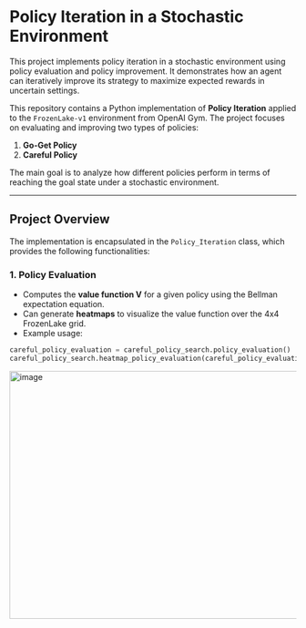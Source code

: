 # Policy Iteration in a Stochastic Environment
This project implements policy iteration in a stochastic environment using policy evaluation and policy improvement. It demonstrates how an agent can iteratively improve its strategy to maximize expected rewards in uncertain settings.

This repository contains a Python implementation of **Policy Iteration** applied to the `FrozenLake-v1` environment from OpenAI Gym. The project focuses on evaluating and improving two types of policies:

1. **Go-Get Policy**  
2. **Careful Policy**

The main goal is to analyze how different policies perform in terms of reaching the goal state under a stochastic environment.

---

## Project Overview

The implementation is encapsulated in the `Policy_Iteration` class, which provides the following functionalities:

### 1. Policy Evaluation
- Computes the **value function V** for a given policy using the Bellman expectation equation.
- Can generate **heatmaps** to visualize the value function over the 4x4 FrozenLake grid.
- Example usage:
```python
careful_policy_evaluation = careful_policy_search.policy_evaluation()
careful_policy_search.heatmap_policy_evaluation(careful_policy_evaluation)
```

<img width="515" height="435" alt="image" src="https://github.com/user-attachments/assets/d14bf318-92c8-4efe-bb03-4f9d30dd1fe1" />

